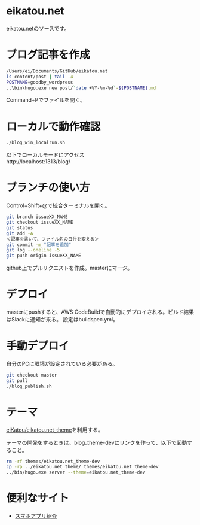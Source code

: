 # eikatou.net
eikatou.netのソースです。

# ブログ記事を作成
```bash
/Users/ei/Documents/GitHub/eikatou.net
ls content/post | tail -4
POSTNAME=goodby_wordpress
..\bin\hugo.exe new post/`date +%Y-%m-%d`-${POSTNAME}.md
```
Command+Pでファイルを開く。

# ローカルで動作確認
```bash
./blog_win_localrun.sh
```

以下でローカルモードにアクセス  
http://localhost:1313/blog/

# ブランチの使い方
Control+Shift+@で統合ターミナルを開く。
```bash
git branch issueXX_NAME
git checkout issueXX_NAME
git status
git add -A
＜記事を書いて、ファイル名の日付を変える＞
git commit -m "記事を追加"
git log --oneline -5
git push origin issueXX_NAME
```
github上でプルリクエストを作成。masterにマージ。

# デプロイ
masterにpushすると、AWS CodeBuildで自動的にデプロイされる。ビルド結果はSlackに通知が来る。
設定はbuildspec.yml。

# 手動デプロイ
自分のPCに環境が設定されている必要がある。
```bash
git checkout master
git pull
./blog_publish.sh
```

# テーマ
[eiKatou/eikatou.net_theme](https://github.com/eiKatou/eikatou.net_theme)を利用する。

テーマの開発をするときは、blog_theme-devにリンクを作って、以下で起動すること。
```bash
rm -rf themes/eikatou.net_theme-dev
cp -rp ../eikatou.net_theme/ themes/eikatou.net_theme-dev
../bin/hugo.exe server --theme=eikatou.net_theme-dev
```

# 便利なサイト
- [スマホアプリ紹介](http://mama-hack.com/app-reach/)


